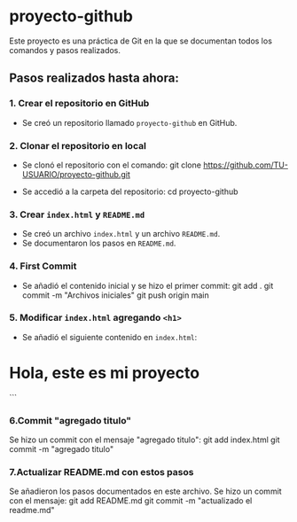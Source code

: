 # proyecto-github

Este proyecto es una práctica de Git en la que se documentan todos los comandos y pasos realizados.

## Pasos realizados hasta ahora:

### 1. Crear el repositorio en GitHub
- Se creó un repositorio llamado `proyecto-github` en GitHub.

### 2. Clonar el repositorio en local
- Se clonó el repositorio con el comando:
git clone https://github.com/TU-USUARIO/proyecto-github.git

- Se accedió a la carpeta del repositorio:
cd proyecto-github

### 3. Crear `index.html` y `README.md`
- Se creó un archivo `index.html` y un archivo `README.md`.
- Se documentaron los pasos en `README.md`.

### 4. First Commit
- Se añadió el contenido inicial y se hizo el primer commit:
git add . git commit -m "Archivos iniciales" git push origin main


### 5. Modificar `index.html` agregando `<h1>`
- Se añadió el siguiente contenido en `index.html`:
<h1>Hola, este es mi proyecto</h1> ```

### 6.Commit "agregado titulo"
Se hizo un commit con el mensaje "agregado titulo":
git add index.html
git commit -m "agregado titulo"

### 7.Actualizar README.md con estos pasos
Se añadieron los pasos documentados en este archivo.
Se hizo un commit con el mensaje:
git add README.md
git commit -m "actualizado el readme.md"